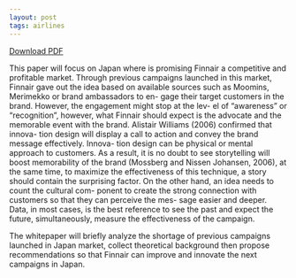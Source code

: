 ```yaml
---
layout: post 
tags: airlines
---
```


[Download PDF](https://www.dropbox.com/s/lzp0gzc7iqxh93l/white-paper-finnair.pdf?dl=0)

This paper will focus on Japan where is promising Finnair a competitive and profitable market. Through previous campaigns launched in this market, Finnair gave out the idea based on available sources such as Moomins, Merimekko or brand ambassadors to en- gage their target customers in the brand. However, the engagement might stop at the lev- el of “awareness” or “recognition”, however, what Finnair should expect is the advocate and the memorable event with the brand. Alistair Williams (2006) confirmed that innova- tion design will display a call to action and convey the brand message effectively. Innova- tion design can be physical or mental approach to customers. As a result, it is no doubt to see storytelling will boost memorability of the brand (Mossberg and Nissen Johansen, 2006), at the same time, to maximize the effectiveness of this technique, a story should contain the surprising factor. On the other hand, an idea needs to count the cultural com- ponent to create the strong connection with customers so that they can perceive the mes- sage easier and deeper. Data, in most cases, is the best reference to see the past and expect the future, simultaneously, measure the effectiveness of the campaign.

The whitepaper will briefly analyze the shortage of previous campaigns launched in Japan market, collect theoretical background then propose recommendations so that Finnair can improve and innovate the next campaigns in Japan.
